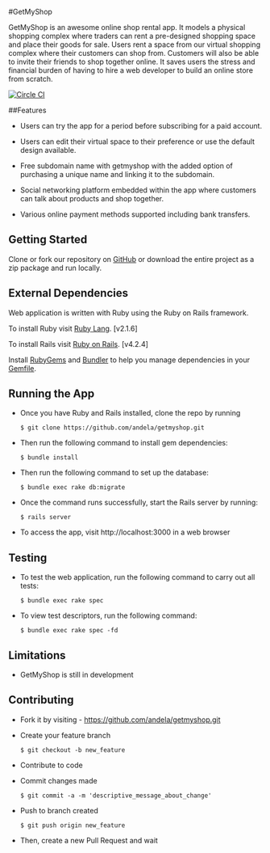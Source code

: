 #GetMyShop

GetMyShop is an awesome online shop rental app. It models a physical shopping complex where traders can rent a pre-designed shopping space and place their goods for sale. Users rent a space from our virtual shopping complex where their customers can shop from. Customers will also be able to invite their friends to shop together online. It saves users the stress and financial burden of having to hire a web developer to build an online store from scratch.

[![Circle CI](https://circleci.com/gh/andela/getmyshop.svg?style=svg)](https://circleci.com/gh/andela/getmyshop)

##Features
* Users can try the app for a period before subscribing for a paid account.

* Users can edit their virtual space to their preference or use the default design available.

* Free subdomain name with getmyshop with the added option of purchasing a unique name and linking it to the subdomain.

* Social networking platform embedded within the app where customers can talk about products and shop together.

* Various online payment methods supported including bank transfers.


## Getting Started
Clone or fork our repository on [GitHub](https://github.com/andela/getmyshop.git) or download the entire project as a zip package and run locally.

## External Dependencies
Web application is written with Ruby using the Ruby on Rails framework.

To install Ruby visit [Ruby Lang](https://www.ruby-lang.org). [v2.1.6]

To install Rails visit [Ruby on Rails](http://rubyonrails.org/). [v4.2.4]

Install [RubyGems](https://rubygems.org/) and [Bundler](http://bundler.io/) to help you manage dependencies in your [Gemfile](Gemfile).


## Running the App

* Once you have Ruby and Rails installed, clone the repo by running

  ```$ git clone https://github.com/andela/getmyshop.git```

* Then run the following command to install gem dependencies:

  ```$ bundle install```

* Then run the following command to set up the database:

  ```$ bundle exec rake db:migrate```

* Once the command runs successfully, start the Rails server by running:

  ```$ rails server```

* To access the app, visit http://localhost:3000 in a web browser


## Testing

* To test the web application, run the following command to carry out all tests:

  ```$ bundle exec rake spec```

* To view test descriptors, run the following command:

  ```$ bundle exec rake spec -fd```


## Limitations

* GetMyShop is still in development


## Contributing

* Fork it by visiting - https://github.com/andela/getmyshop.git

* Create your feature branch

  ```$ git checkout -b new_feature```

* Contribute to code

* Commit changes made

  ```$ git commit -a -m 'descriptive_message_about_change'```

* Push to branch created

  ```$ git push origin new_feature```

* Then, create a new Pull Request and wait